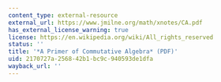 ```yaml
---
content_type: external-resource
external_url: https://www.jmilne.org/math/xnotes/CA.pdf
has_external_license_warning: true
license: https://en.wikipedia.org/wiki/All_rights_reserved
status: ''
title: '*A Primer of Commutative Algebra* (PDF)'
uid: 2170727a-2568-42b1-bc9c-940593de1dfa
wayback_url: ''
---
```

